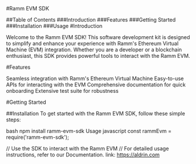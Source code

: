 #Ramm EVM SDK

##Table of Contents
###Introduction
###Features
###Getting Started
###Installation
###Usage
#Introduction

Welcome to the Ramm EVM SDK! This software development kit is designed to simplify and enhance your experience with Ramm's Ethereum Virtual Machine (EVM) integration. Whether you are a developer or a blockchain enthusiast, this SDK provides powerful tools to interact with the Ramm EVM.

#Features

Seamless integration with Ramm's Ethereum Virtual Machine
Easy-to-use APIs for interacting with the EVM
Comprehensive documentation for quick onboarding
Extensive test suite for robustness

#Getting Started

##Installation
To get started with the Ramm EVM SDK, follow these simple steps:

bash
npm install ramm-evm-sdk
Usage
javascript
const rammEvm = require('ramm-evm-sdk');

// Use the SDK to interact with the Ramm EVM
// 
For detailed usage instructions, refer to our Documentation. link: https://aldrin.com

